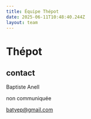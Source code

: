 ```yaml
---
title: Équipe Thépot
date: 2025-06-11T10:48:40.244Z
layout: team
---
```


# Thépot

## contact 

Baptiste Anell

non communiquée 

batyep@gmail.com

